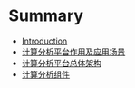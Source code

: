 # Summary

* [Introduction](README.md)
* [计算分析平台作用及应用场景](ji-suan-fen-xi-ping-tai-ji-zuo-yong.md)
* [计算分析平台总体架构](ji-suan-fen-xi-ping-tai-zong-ti-jia-gou.md)
* [计算分析组件](ji-suan-fen-xi-zu-jian.md)


